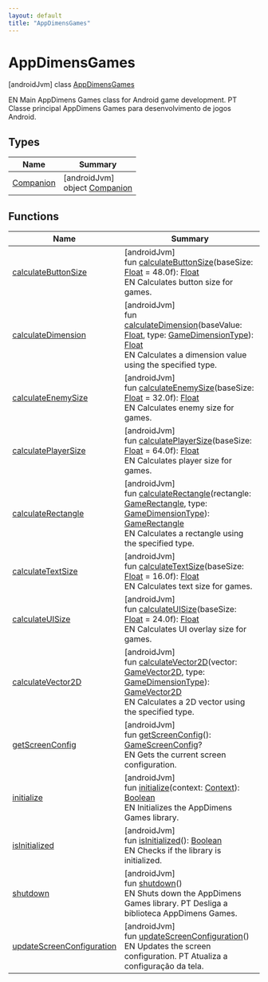 ```yaml
---
layout: default
title: "AppDimensGames"
---
```


# AppDimensGames

[androidJvm]
class [AppDimensGames](index.md)

EN Main AppDimens Games class for Android game development. PT Classe principal AppDimens Games para desenvolvimento de jogos Android.

## Types

| Name | Summary |
|---|---|
| [Companion](-companion/index.md) | [androidJvm]<br>object [Companion](-companion/index.md) |

## Functions

| Name | Summary |
|---|---|
| [calculateButtonSize](calculate-button-size.md) | [androidJvm]<br>fun [calculateButtonSize](calculate-button-size.md)(baseSize: [Float](https://kotlinlang.org/api/core/kotlin-stdlib/kotlin/-float/index.html) = 48.0f): [Float](https://kotlinlang.org/api/core/kotlin-stdlib/kotlin/-float/index.html)<br>EN Calculates button size for games. |
| [calculateDimension](calculate-dimension.md) | [androidJvm]<br>fun [calculateDimension](calculate-dimension.md)(baseValue: [Float](https://kotlinlang.org/api/core/kotlin-stdlib/kotlin/-float/index.html), type: [GameDimensionType](../-game-dimension-type/index.md)): [Float](https://kotlinlang.org/api/core/kotlin-stdlib/kotlin/-float/index.html)<br>EN Calculates a dimension value using the specified type. |
| [calculateEnemySize](calculate-enemy-size.md) | [androidJvm]<br>fun [calculateEnemySize](calculate-enemy-size.md)(baseSize: [Float](https://kotlinlang.org/api/core/kotlin-stdlib/kotlin/-float/index.html) = 32.0f): [Float](https://kotlinlang.org/api/core/kotlin-stdlib/kotlin/-float/index.html)<br>EN Calculates enemy size for games. |
| [calculatePlayerSize](calculate-player-size.md) | [androidJvm]<br>fun [calculatePlayerSize](calculate-player-size.md)(baseSize: [Float](https://kotlinlang.org/api/core/kotlin-stdlib/kotlin/-float/index.html) = 64.0f): [Float](https://kotlinlang.org/api/core/kotlin-stdlib/kotlin/-float/index.html)<br>EN Calculates player size for games. |
| [calculateRectangle](calculate-rectangle.md) | [androidJvm]<br>fun [calculateRectangle](calculate-rectangle.md)(rectangle: [GameRectangle](../-game-rectangle/index.md), type: [GameDimensionType](../-game-dimension-type/index.md)): [GameRectangle](../-game-rectangle/index.md)<br>EN Calculates a rectangle using the specified type. |
| [calculateTextSize](calculate-text-size.md) | [androidJvm]<br>fun [calculateTextSize](calculate-text-size.md)(baseSize: [Float](https://kotlinlang.org/api/core/kotlin-stdlib/kotlin/-float/index.html) = 16.0f): [Float](https://kotlinlang.org/api/core/kotlin-stdlib/kotlin/-float/index.html)<br>EN Calculates text size for games. |
| [calculateUISize](calculate-u-i-size.md) | [androidJvm]<br>fun [calculateUISize](calculate-u-i-size.md)(baseSize: [Float](https://kotlinlang.org/api/core/kotlin-stdlib/kotlin/-float/index.html) = 24.0f): [Float](https://kotlinlang.org/api/core/kotlin-stdlib/kotlin/-float/index.html)<br>EN Calculates UI overlay size for games. |
| [calculateVector2D](calculate-vector2-d.md) | [androidJvm]<br>fun [calculateVector2D](calculate-vector2-d.md)(vector: [GameVector2D](../-game-vector2-d/index.md), type: [GameDimensionType](../-game-dimension-type/index.md)): [GameVector2D](../-game-vector2-d/index.md)<br>EN Calculates a 2D vector using the specified type. |
| [getScreenConfig](get-screen-config.md) | [androidJvm]<br>fun [getScreenConfig](get-screen-config.md)(): [GameScreenConfig](../-game-screen-config/index.md)?<br>EN Gets the current screen configuration. |
| [initialize](initialize.md) | [androidJvm]<br>fun [initialize](initialize.md)(context: [Context](https://developer.android.com/reference/kotlin/android/content/Context.html)): [Boolean](https://kotlinlang.org/api/core/kotlin-stdlib/kotlin/-boolean/index.html)<br>EN Initializes the AppDimens Games library. |
| [isInitialized](is-initialized.md) | [androidJvm]<br>fun [isInitialized](is-initialized.md)(): [Boolean](https://kotlinlang.org/api/core/kotlin-stdlib/kotlin/-boolean/index.html)<br>EN Checks if the library is initialized. |
| [shutdown](shutdown.md) | [androidJvm]<br>fun [shutdown](shutdown.md)()<br>EN Shuts down the AppDimens Games library. PT Desliga a biblioteca AppDimens Games. |
| [updateScreenConfiguration](update-screen-configuration.md) | [androidJvm]<br>fun [updateScreenConfiguration](update-screen-configuration.md)()<br>EN Updates the screen configuration. PT Atualiza a configuração da tela. |